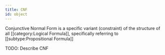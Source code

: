 ```yaml
---
title: CNF
id: object
---
```

Conjunctive Normal Form is a specific variant (constraint) of the structure of all [[category:Logical Formula]], specifically referring to [[subtype:Propositional Formula]]

TODO: Describe CNF